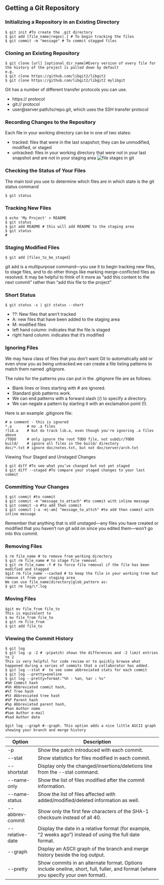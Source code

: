 ## Getting a Git Repository
### Initializing a Repository in an Existing Directory
```shell
$ git init #To create the .git directory
$ git add [file_name|regex|.] # To begin tracking the files
$ git commit -m "message" # To commit stagged files
```
### Cloning an Existing Repository
```shell
$ git clone [url] [optional_dir_name]#Every version of every file for the history of the project is pulled down by default
e.g.
$ git clone https://github.com/libgit2/libgit2
$ git clone https://github.com/libgit2/libgit2 mylibgit
```
Git has a number of different transfer protocols you can use. 
- https:// protocol
- git:// protocol
- user@server:path/to/repo.git, which uses the SSH transfer protocol
### Recording Changes to the Repository
Each file in your working directory can be in one of two states: 
- tracked: files that were in the last snapshot; they can be unmodified, modified, or staged
- untracked: files in your working directory that were not in your last snapshot and are not in your staging area
![file stages in git](https://raw.githubusercontent.com/mohamad3li/notes/master/stages.jpg)
### Checking the Status of Your Files
The main tool you use to determine which files are in which state is the git status command
```shell
$ git status
```
### Tracking New Files
```shell
$ echo 'My Project' > README
$ git status
$ git add README # this will add README to the staging area
$ git status
#
```
### Staging Modified Files
```shell
$ git add [files_to_be_staged]
```
git add is a multipurpose command—you use it to begin tracking new files, to stage files, and to do other things like marking merge-conflicted files as resolved. It may be helpful to think of it more as “add this content to the next commit” rather than “add this file to the project”
### Short Status
```shell
$ git status -s | git status --short
```
- ??: New files that aren’t tracked
- A: new files that have been added to the staging area
- M: modified files
- left hand column: indicates that the file is staged
- right hand column: indicates that it’s modified
### Ignoring Files
We may hava class of files that you don’t want Git to automatically add or even show you as being untracked.we can create a file listing patterns to match them named .gitignore.

The rules for the patterns you can put in the .gitignore file are as follows:

- Blank lines or lines starting with # are ignored.
- Standard glob patterns work.
- We can end patterns with a forward slash (/) to specify a directory.
- We can negate a pattern by starting it with an exclamation point (!).

Here is an example .gitignore file:
```shell
# a comment - this is ignored
*.a       # no .a files
!lib.a    # but do track lib.a, even though you're ignoring .a files above
/TODO     # only ignore the root TODO file, not subdir/TODO
build/    # ignore all files in the build/ directory
doc/*.txt # ignore doc/notes.txt, but not doc/server/arch.txt
```

Viewing Your Staged and Unstaged Changes
```shell
$ git diff #To see what you’ve changed but not yet staged
$ git diff --staged #To compare your staged changes to your last commit
```
### Committing Your Changes
```shell
$ git commit #to commit
$ git commit -m "message_to_attach" #to commit with inline message
$ git commit -a #to add then commit 
$ git commit [-a -m|-am] "message_to_attch" #to add then commit with inline message

```
Remember that anything that is still unstaged—any files you have created or modified that you haven’t run git add on since you edited them—won’t go into this commit.
### Removing Files
```shell
$ rm file_name # to remove from working directory
$ git rm file_name # to stage file removal
$ git rm file_name -f # to force file removal if the file has been modified and stagged
$git rm file_name --cached # to keep the file in your working tree but remove it from your staging area
We can use file_name|directory|glob_pattern as:
$ git rm log/\*.log
```
### Moving Files
```shell
$git mv file_from file_to
This is equivalent to
$ mv file_from file_to
$ git rm file_from
$ git add file_to
```
### Viewing the Commit History
```shell
$ git log
$ git log -p -2 # -p(patch) shows the differences and -2 limit entries to 2
This is very helpful for code review or to quickly browse what happened during a series of commits that a collaborator has added. 
$ git log --stat #  to see some abbreviated stats for each commit
$ git log --pretty=oneline
$ git log --pretty=format:"%h - %an, %ar : %s"  
#%H Commit hash
#%h Abbreviated commit hash,
#%T Tree hash 
#%t Abbreviated tree hash 
#%P Parent hash 
#%p Abbreviated parent hash,
#%an Author name
#%ae Author e-mail
#%ad Author date

$git log --graph #--graph. This option adds a nice little ASCII graph showing your branch and merge history
```
|Option |Description|
|----|----|
|-p|Show the patch introduced with each commit.|
|--stat|Show statistics for files modified in each commit.|
|--shortstat|Display only the changed/insertions/deletions line from the --stat command.|
|--name-only|Show the list of files modified after the commit information.|
|--name-status|Show the list of files affected with added/modified/deleted information as well.|
|--abbrev-commit|Show only the first few characters of the SHA-1 checksum instead of all 40.|
|--relative-date|Display the date in a relative format (for example, “2 weeks ago”) instead of using the full date format.|
|--graph|Display an ASCII graph of the branch and merge history beside the log output.|
|--pretty|Show commits in an alternate format. Options include oneline, short, full, fuller, and format (where you specify your own format).|
